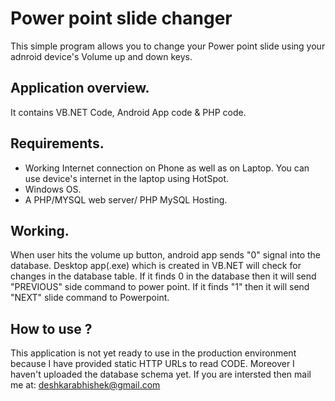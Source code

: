 # Power point slide changer

This simple program allows you to change your Power point slide using your adnroid device's Volume up and down keys.

## Application overview.

It contains VB.NET Code, Android App code & PHP code.

## Requirements.

* Working Internet connection on Phone as well as on Laptop. You can use device's internet in the laptop using HotSpot.
* Windows OS.
* A PHP/MYSQL web server/ PHP MySQL Hosting.

## Working.

When user hits the volume up button, android app sends "0" signal into the database. Desktop app(.exe) which is created in VB.NET will check for changes in the database table. If it finds 0 in the database then it will send "PREVIOUS" side command to power point. If it finds "1" then it will send "NEXT" slide command to Powerpoint.

## How to use ?
This application is not yet ready to use in the production environment because I have provided static HTTP URLs to read CODE. Moreover I haven't uploaded the database schema yet. If you are intersted then mail me at: deshkarabhishek@gmail.com
